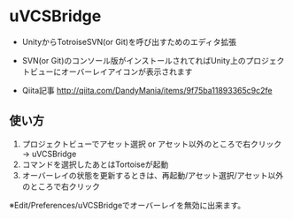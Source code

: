 uVCSBridge
==============

- UnityからTotroiseSVN(or Git)を呼び出すためのエディタ拡張
- SVN(or Git)のコンソール版がインストールされてればUnity上のプロジェクトビューにオーバーレイアイコンが表示されます

- Qiita記事
http://qiita.com/DandyMania/items/9f75ba11893365c9c2fe

## 使い方

1. プロジェクトビューでアセット選択 or アセット以外のところで右クリック → uVCSBridge
2. コマンドを選択したあとはTortoiseが起動
3. オーバーレイの状態を更新するときは、再起動/アセット選択/アセット以外のところで右クリック

※Edit/Preferences/uVCSBridgeでオーバーレイを無効に出来ます。
